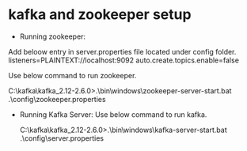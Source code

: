 # kafka and zookeeper setup
- Running zookeeper:

Add beloow entry in server.properties file located under config folder.
  listeners=PLAINTEXT://localhost:9092
  auto.create.topics.enable=false

Use below command to run zookeeper.

  C:\kafka\kafka_2.12-2.6.0>.\bin\windows\zookeeper-server-start.bat .\config\zookeeper.properties
  
- Running Kafka Server:
Use below command to run kafka.

  C:\kafka\kafka_2.12-2.6.0>.\bin\windows\kafka-server-start.bat .\config\server.properties

